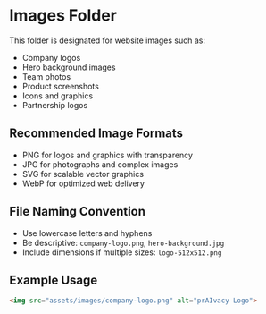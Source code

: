 # Images Folder

This folder is designated for website images such as:

- Company logos
- Hero background images
- Team photos
- Product screenshots
- Icons and graphics
- Partnership logos

## Recommended Image Formats
- PNG for logos and graphics with transparency
- JPG for photographs and complex images
- SVG for scalable vector graphics
- WebP for optimized web delivery

## File Naming Convention
- Use lowercase letters and hyphens
- Be descriptive: `company-logo.png`, `hero-background.jpg`
- Include dimensions if multiple sizes: `logo-512x512.png`

## Example Usage
```html
<img src="assets/images/company-logo.png" alt="prAIvacy Logo">
```